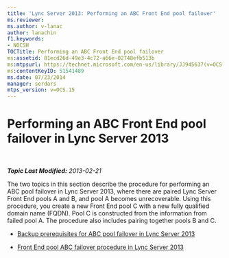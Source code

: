 ```yaml
---
title: 'Lync Server 2013: Performing an ABC Front End pool failover'
ms.reviewer: 
ms.author: v-lanac
author: lanachin
f1.keywords:
- NOCSH
TOCTitle: Performing an ABC Front End pool failover
ms:assetid: 81ecd26d-49e3-4c72-a66e-02748efb513b
ms:mtpsurl: https://technet.microsoft.com/en-us/library/JJ945637(v=OCS.15)
ms:contentKeyID: 51541489
ms.date: 07/23/2014
manager: serdars
mtps_version: v=OCS.15
---
```


<div data-xmlns="http://www.w3.org/1999/xhtml">

<div class="topic" data-xmlns="http://www.w3.org/1999/xhtml" data-msxsl="urn:schemas-microsoft-com:xslt" data-cs="http://msdn.microsoft.com/">

<div data-asp="http://msdn2.microsoft.com/asp">

# Performing an ABC Front End pool failover in Lync Server 2013

</div>

<div id="mainSection">

<div id="mainBody">

<span> </span>

_**Topic Last Modified:** 2013-02-21_

The two topics in this section describe the procedure for performing an ABC pool failover in Lync Server 2013, where there are paired Lync Server Front End pools A and B, and pool A becomes unrecoverable. Using this procedure, you create a new Front End pool C with a new fully qualified domain name (FQDN). Pool C is constructed from the information from failed pool A. The procedure also includes pairing together pools B and C.

  - [Backup prerequisites for ABC pool failover in Lync Server 2013](lync-server-2013-backup-prerequisites-for-abc-pool-failover.md)

  - [Front End pool ABC failover procedure in Lync Server 2013](lync-server-2013-front-end-pool-abc-failover-procedure.md)

</div>

<span> </span>

</div>

</div>

</div>

